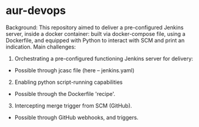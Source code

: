# aur-devops

Background:
This repository aimed to deliver a pre-configured Jenkins server, inside a docker container: built via docker-compose file, using a Dockerfile, and equipped with Python to interact with SCM and print an indication.
Main challenges:
1.	Orchestrating a pre-configured functioning Jenkins server for delivery:
  - Possible through jcasc file (here – jenkins.yaml)
2.	Enabling python script-running capabilities
  - Possible through the Dockerfile 'recipe'.
3.	Intercepting merge trigger from SCM (GitHub).
  - Possible through GitHub webhooks, and triggers.
